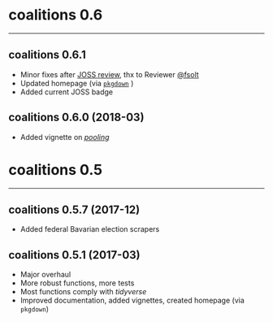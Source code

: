 # coalitions 0.6
<hr>

## coalitions 0.6.1

- Minor fixes after [JOSS review](http://joss.theoj.org/), thx to Reviewer
[@fsolt](https://github.com/fsolt)
- Updated homepage (via [`pkgdown`](http://pkgdown.r-lib.org/articles/pkgdown.html) )
- Added current JOSS badge

## coalitions 0.6.0 (2018-03)

- Added vignette on [*pooling*](../articles/pooling.html)


# coalitions 0.5
<hr>

## coalitions 0.5.7 (2017-12)

- Added federal Bavarian election scrapers

## coalitions 0.5.1 (2017-03)

- Major overhaul
- More robust functions, more tests
- Most functions comply with *tidyverse*
- Improved documentation, added vignettes, created homepage (via `pkgdown`)
